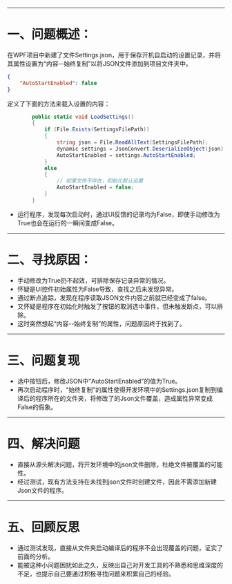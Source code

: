 --- 
# 一、问题概述：

在WPF项目中新建了文件Settings.json，用于保存开机自启动的设置记录，并将其属性设置为“内容--始终复制”以将JSON文件添加到项目文件夹中。
``` json
{
    "AutoStartEnabled": false
}
```
定义了下面的方法来载入设置的内容：
``` C#
        public static void LoadSettings()
        {
            if (File.Exists(SettingsFilePath))
            {
                string json = File.ReadAllText(SettingsFilePath);
                dynamic settings = JsonConvert.DeserializeObject(json);
                AutoStartEnabled = settings.AutoStartEnabled;
            }
            else
            {
                // 如果文件不存在，初始化默认设置
                AutoStartEnabled = false;
            }   
        }
```
- 运行程序，发现每次启动时，通过UI反馈的记录均为False，即使手动修改为True也会在运行的一瞬间变成False。
___
# 二、寻找原因：

- 手动修改为True扔不起效，可排除保存记录异常的情况。
- 怀疑是UI控件初始属性为False导致，查找之后未发现异常。
- 通过断点追踪，发现在程序读取JSON文件内容之前就已经变成了false。
- 又怀疑是程序在初始化时触发了按钮的取消选中事件，但未触发断点，可以排除。
- 这时突然想起“内容--始终复制”的属性，问题原因终于找到了。
___
# 三、问题复现

- 选中按钮后，修改JSON中"AutoStartEnabled"的值为True。
- 再次启动程序时，“始终复制”的属性使得开发环境中的Settings.json复制到编译后的程序所在的文件夹，将修改了的Json文件覆盖，造成属性异常变成False的假象。
___
# 四、解决问题

- 直接从源头解决问题，将开发环境中的json文件删除，杜绝文件被覆盖的可能性。
- 经过测试，现有方法支持在未找到json文件时创建文件，因此不需添加新建Json文件的程序。
___
# 五、回顾反思

- 通过测试发现，直接从文件夹启动编译后的程序不会出现覆盖的问题，证实了前面的分析。
- 能被这种小问题困扰如此之久，反映出自己对开发工具的不熟悉和思维深度的不足，也提示自己要通过积极寻找问题来积累自己的经验。